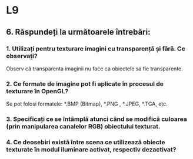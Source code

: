 # L9
## 6. **Răspundeți la următoarele întrebări:**
### 1. Utilizați pentru texturare imagini cu transparență și fără. Ce observați?
  Observ că transparenta imaginii nu face ca obiectele sa fie transparente.

### 2. Ce formate de imagine pot fi aplicate în procesul de texturare în OpenGL?
  Se pot folosi formatele: *.BMP (Bitmap), *.PNG , *.JPEG, *.TGA, etc.

### 3. Specificați ce se întâmplă atunci când se modifică culoarea (prin manipularea canalelor RGB) obiectului texturat.
### 4. Ce deosebiri există între scena ce utilizează obiecte texturate în modul iluminare activat, respectiv dezactivat?

